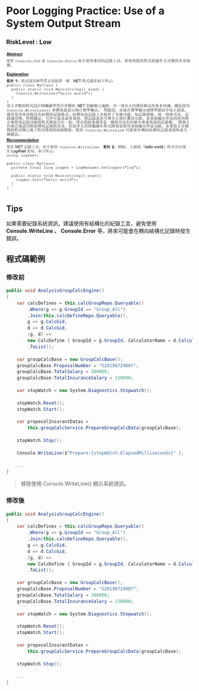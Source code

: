 # Poor Logging Practice: Use of a System Output Stream

### RiskLevel : Low

![Poor_Logging_Practice_Use_of_a_System_Output_Stream_1](/Fortify/Low/Poor_Logging_Practice_Use_of_a_System_Output_Stream/Poor_Logging_Practice_Use_of_a_System_Output_Stream_1.png "Poor_Logging_Practice_Use_of_a_System_Output_Stream")
![Poor_Logging_Practice_Use_of_a_System_Output_Stream_2](/Fortify/Low/Poor_Logging_Practice_Use_of_a_System_Output_Stream/Poor_Logging_Practice_Use_of_a_System_Output_Stream_2.png "Poor_Logging_Practice_Use_of_a_System_Output_Stream")

## Tips
如果需要紀錄系統資訊，建議使用有結構化的紀錄工具，避免使用**Console.WriteLine 、 Console.Error** 等，將來可能會在轉向結構化記錄時發生錯誤。

## 程式碼範例

### 修改前

``` C#
public void AnalysisGroupCalcEngine()
{  
    var calcDefines = this.calcGroupRepo.Queryable()
        .Where(g => g.GroupId == "Group_All")
        .Join(this.calcDefineRepo.Queryable(),
        g => g.CalcGid,
        d => d.CalcGid,
        (g, d) =>
        new CalcDefine { GroupId = g.GroupId, CalculatorName = d.CalculatorName, Order = g.CalcOrder })
        .ToList();

    var groupCalcBase = new GroupCalcBase();
    groupCalcBase.ProposalNumber = "G20190724007";
    groupCalcBase.TotalSalary = 300000;
    groupCalcBase.TotalInsuranceSalary = 150000;

    var stopWatch = new System.Diagnostics.Stopwatch();

    stopWatch.Reset();
    stopWatch.Start();

    var proposalInsurantDatas =
        this.groupCalcService.PrepareGroupCalcData(groupCalcBase);

    stopWatch.Stop();

    Console.WriteLine($"Prepare:{stopWatch.ElapsedMilliseconds}" );

    ...
}
```

> 移除使用 Console.WriteLine() 顯示系統資訊。

### 修改後

```C#
public void AnalysisGroupCalcEngine()
{  
    var calcDefines = this.calcGroupRepo.Queryable()
        .Where(g => g.GroupId == "Group_All")
        .Join(this.calcDefineRepo.Queryable(),
        g => g.CalcGid,
        d => d.CalcGid,
        (g, d) =>
        new CalcDefine { GroupId = g.GroupId, CalculatorName = d.CalculatorName, Order = g.CalcOrder })
        .ToList();

    var groupCalcBase = new GroupCalcBase();
    groupCalcBase.ProposalNumber = "G20190724007";
    groupCalcBase.TotalSalary = 300000;
    groupCalcBase.TotalInsuranceSalary = 150000;

    var stopWatch = new System.Diagnostics.Stopwatch();

    stopWatch.Reset();
    stopWatch.Start();

    var proposalInsurantDatas =
        this.groupCalcService.PrepareGroupCalcData(groupCalcBase);

    stopWatch.Stop();

    ...
}
```